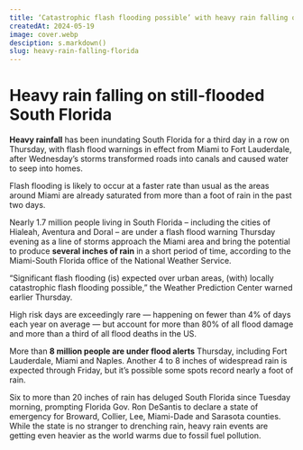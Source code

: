 ```yaml
---
title: ‘Catastrophic flash flooding possible’ with heavy rain falling on still-flooded South Florida
createdAt: 2024-05-19
image: cover.webp
desciption: s.markdown()
slug: heavy-rain-falling-florida
---
```


# Heavy rain falling on still-flooded South Florida

**Heavy rainfall** has been inundating South Florida for a third day in a row on Thursday, with flash flood warnings in effect from Miami to Fort Lauderdale, after Wednesday’s storms transformed roads into canals and caused water to seep into homes.

Flash flooding is likely to occur at a faster rate than usual as the areas around Miami are already saturated from more than a foot of rain in the past two days.

Nearly 1.7 million people living in South Florida – including the cities of Hialeah, Aventura and Doral – are under a flash flood warning Thursday evening as a line of storms approach the Miami area and bring the potential to produce **several inches of rain** in a short period of time, according to the Miami-South Florida office of the National Weather Service.

“Significant flash flooding (is) expected over urban areas, (with) locally catastrophic flash flooding possible,” the Weather Prediction Center warned earlier Thursday.

High risk days are exceedingly rare — happening on fewer than 4% of days each year on average — but account for more than 80% of all flood damage and more than a third of all flood deaths in the US.

More than **8 million people are under flood alerts** Thursday, including Fort Lauderdale, Miami and Naples. Another 4 to 8 inches of widespread rain is expected through Friday, but it’s possible some spots record nearly a foot of rain.

Six to more than 20 inches of rain has deluged South Florida since Tuesday morning, prompting Florida Gov. Ron DeSantis to declare a state of emergency for Broward, Collier, Lee, Miami-Dade and Sarasota counties. While the state is no stranger to drenching rain, heavy rain events are getting even heavier as the world warms due to fossil fuel pollution.
